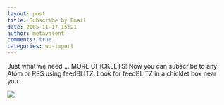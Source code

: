 ```yaml
---
layout: post
title: Subscribe by Email
date: 2005-11-17 15:21
author: metavalent
comments: true
categories: wp-import
---
```

Just what we need ... MORE CHICKLETS!  Now you can subscribe to any Atom or RSS using feedBLITZ.  Look for feedBLITZ in a chicklet box near you.

<a href="http://www.feedblitz.com/f/?Sub=10216"><img src="http://www.awebcamdarkly.com/images/sub_feedblitz.gif" border="0" /></a>
